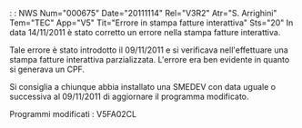  :  : NWS Num="000675" Date="20111114" Rel="V3R2" Atr="S. Arrighini" Tem="TEC" App="V5" Tit="Errore in stampa fatture interattiva" Sts="20"
In  data 14/11/2011 è stato corretto un errore nella stampa fatture interattiva.

Tale errore è stato introdotto il 09/11/2011 e si verificava nell'effettuare una stampa fatture interattiva parzializzata. L'errore era ben evidente in quanto si generava un CPF.

Si consiglia a chiunque abbia installato una SMEDEV con data uguale o successiva al 09/11/2011 di aggiornare il programma modificato.

Programmi modificati : 
V5FA02CL
